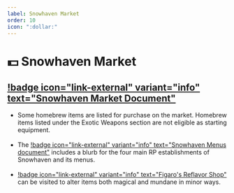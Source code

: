 ```yaml
---
label: Snowhaven Market
order: 10
icon: ":dollar:"
---
```


<style>
h1:before { content: "💵 " }
</style> 

# Snowhaven Market

## [!badge icon="link-external" variant="info" text="Snowhaven Market Document"](https://docs.google.com/document/d/131lUJSH1DX0FLMfKKlO9irCnfG6zjwbjjG5-HKstWsU/)

- Some homebrew items are listed for purchase on the market. Homebrew items listed under the Exotic Weapons section are not eligible as starting equipment.
<br><br>
- The [!badge icon="link-external" variant="info" text="Snowhaven Menus document"](https://docs.google.com/document/d/1TK_sw4eryRNPw2H8fww9iQzUX-wXrN_rHOLucCG1IlU/) includes a blurb for the four main RP establishments of Snowhaven and its menus.
<br><br>
- [!badge icon="link-external" variant="info" text="Figaro's Reflavor Shop"](https://docs.google.com/document/d/1NNnJ-6sHJkKqME8iqxPpYQbXKkjYtUDs3IvUPPwmO_w/) can be visited to alter items both magical and mundane in minor ways.